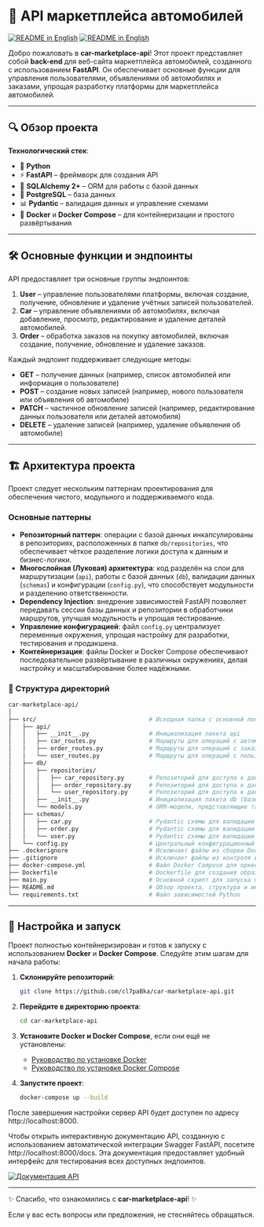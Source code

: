 # 🚗 API маркетплейса автомобилей

<a href="https://github.com/cl7paBka/car-marketplace-api/blob/test/README.md"><img alt="README in English" src="https://img.shields.io/badge/English-purple"></a>
<a href="https://github.com/cl7paBka/car-marketplace-api/blob/test/readme_assets/README_ru.md"><img alt="README in English" src="https://img.shields.io/badge/Русский-purple"></a>

Добро пожаловать в **car-marketplace-api**! Этот проект представляет собой **back-end** для веб-сайта маркетплейса автомобилей, созданного с использованием **FastAPI**. Он обеспечивает основные функции для управления пользователями, объявлениями об автомобилях и заказами, упрощая разработку платформы для маркетплейса автомобилей.

---

## 🔍 Обзор проекта

**Технологический стек**:

- 🐍 **Python**
- ⚡ **FastAPI** – фреймворк для создания API
- 🛃️ **SQLAlchemy 2+** – ORM для работы с базой данных
- 🐘 **PostgreSQL** – база данных
- 📊 **Pydantic** – валидация данных и управление схемами
- 🐳 **Docker** и **Docker Compose** – для контейнеризации и простого развёртывания

---

## 🛠️ Основные функции и эндпоинты

API предоставляет три основные группы эндпоинтов:

1. **User** – управление пользователями платформы, включая создание, получение, обновление и удаление учётных записей пользователей.
2. **Car** – управление объявлениями об автомобилях, включая добавление, просмотр, редактирование и удаление деталей автомобилей.
3. **Order** – обработка заказов на покупку автомобилей, включая создание, получение, обновление и удаление заказов.

Каждый эндпоинт поддерживает следующие методы:

- **GET** – получение данных (например, список автомобилей или информация о пользователе)
- **POST** – создание новых записей (например, нового пользователя или объявления об автомобиле)
- **PATCH** – частичное обновление записей (например, редактирование данных пользователя или деталей автомобиля)
- **DELETE** – удаление записей (например, удаление объявления об автомобиле)


---

## 🏗️ Архитектура проекта

Проект следует нескольким паттернам проектирования для обеспечения чистого, модульного и поддерживаемого кода.

### Основные паттерны

- **Репозиторный паттерн**: операции с базой данных инкапсулированы в репозиториях, расположенных в папке `db/repositories`, что обеспечивает чёткое разделение логики доступа к данным и бизнес-логики.
- **Многослойная (Луковая) архитектура**: код разделён на слои для маршрутизации (`api`), работы с базой данных (`db`), валидации данных (`schemas`) и конфигурации (`config.py`), что способствует модульности и разделению ответственности.
- **Dependency Injection**: внедрение зависимостей FastAPI позволяет передавать сессии базы данных и репозитории в обработчики маршрутов, улучшая модульность и упрощая тестирование.
- **Управление конфигурацией**: файл `config.py` централизует переменные окружения, упрощая настройку для разработки, тестирования и продакшена.
- **Контейнеризация**: файлы Docker и Docker Compose обеспечивают последовательное развёртывание в различных окружениях, делая настройку и масштабирование более надёжными.

### 🛂️ Структура директорий

```Bash
car-marketplace-api/
│
├── src/                                # Исходная папка с основной логикой
│   ├── api/                
│   │   ├── __init__.py                 # Инициализация пакета api
│   │   ├── car_routes.py               # Маршруты для операций с автомобилями
│   │   ├── order_routes.py             # Маршруты для операций с заказами
│   │   └── user_routes.py              # Маршруты для операций с пользователями
│   ├── db/                        
│   │   ├── repositories/                
│   │   │   ├── car_repository.py       # Репозиторий для доступа к данным автомобилей
│   │   │   ├── order_repository.py     # Репозиторий для доступа к данным заказов
│   │   │   └── user_repository.py      # Репозиторий для доступа к данным пользователей
│   │   ├── __init__.py                 # Инициализация пакета db (базы данных)
│   │   └── models.py                   # ORM-модели, представляющие таблицы базы данных
│   ├── schemas/                
│   │   ├── car.py                      # Pydantic схемы для валидации данных автомобилей
│   │   ├── order.py                    # Pydantic схемы для валидации данных заказов
│   │   └── user.py                     # Pydantic схемы для валидации данных пользователей
│   └── config.py                       # Центральный конфигурационный файл
├── .dockerignore                       # Исключает файлы из сборки Docker
├── .gitignore                          # Исключает файлы из контроля версий
├── docker-compose.yml                  # Файл Docker Compose для оркестрации контейнеров
├── Dockerfile                          # Dockerfile для создания образа приложения
├── main.py                             # Основной скрипт для запуска приложения
├── README.md                           # Обзор проекта, структура и инструкции по использованию
└── requirements.txt                    # Файл зависимостей Python
```

---

## 🚀 Настройка и запуск

Проект полностью контейнеризирован и готов к запуску с использованием **Docker** и **Docker Compose**. Следуйте этим шагам для начала работы:

1. **Склонируйте репозиторий**:

   ```bash
   git clone https://github.com/cl7paBka/car-marketplace-api.git
   ```

2. **Перейдите в директорию проекта**:

   ```bash
   cd car-marketplace-api
   ```

3. **Установите Docker и Docker Compose**, если они ещё не установлены:

   - [Руководство по установке Docker](https://docs.docker.com/get-docker/)
   - [Руководство по установке Docker Compose](https://docs.docker.com/compose/install/)

4. **Запустите проект**:

   ```bash
   docker-compose up --build
   ```

После завершения настройки сервер API будет доступен по адресу http://localhost:8000.

Чтобы открыть интерактивную документацию API, созданную с использованием автоматической интеграции Swagger FastAPI, посетите http://localhost:8000/docs. Эта документация предоставляет удобный интерфейс для тестирования всех доступных эндпоинтов.

[![Документация API](https://i.postimg.cc/gknzQVZ6/NVIDIA-Share-n-OOXk-Kn-I0-N.png)](https://postimg.cc/7frrTTXx)

---

✨ Спасибо, что ознакомились с **car-marketplace-api**! ✨

Если у вас есть вопросы или предложения, не стесняйтесь обращаться.

